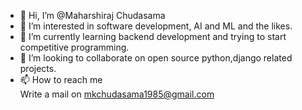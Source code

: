 - 👋 Hi, I’m @Maharshiraj Chudasama
- 👀 I’m interested in software development, AI and ML and the likes.
- 🌱 I’m currently learning backend development and trying to start competitive programming.
- 💞️ I’m looking to collaborate on open source python,django related projects.
- 📫 How to reach me 
     \
     Write a mail on mkchudasama1985@gmail.com

<!---
Maharshiraj/Maharshiraj is a ✨ special ✨ repository because its `README.md` (this file) appears on your GitHub profile.
You can click the Preview link to take a look at your changes.
--->

